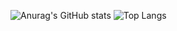![Anurag's GitHub stats](https://github-readme-stats.vercel.app/api?username=pieter-deconinck&count_private=true&theme=dark&show_icons=true&include_all_commits=true)
![Top Langs](https://github-readme-stats.vercel.app/api/top-langs/?username=pieter-deconinck&theme=dark)

